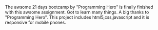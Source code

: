 The awsome 21 days bootcamp by "Programming Hero" is finally finished with this awsome assignment. Got to learn many things. A big thanks to "Programming Hero".
This project includes html5,css,javascript and it is responsive for mobile pnones.
